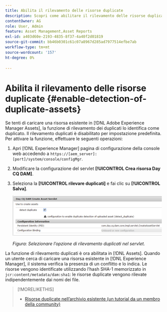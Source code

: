 ```yaml
---
title: Abilita il rilevamento delle risorse duplicate
description: Scopri come abilitare il rilevamento delle risorse duplicate in Experience Manager.
contentOwner: AG
role: User, Admin
feature: Asset Management,Asset Reports
exl-id: a403d60e-2193-4835-8f37-4a40f2d01819
source-git-commit: bb46b0301c61c07a8967d285ad7977514efbe7ab
workflow-type: tm+mt
source-wordcount: '157'
ht-degree: 0%

---
```


# Abilita il rilevamento delle risorse duplicate {#enable-detection-of-duplicate-assets}

Se tenti di caricare una risorsa esistente in [!DNL Adobe Experience Manager Assets], la funzione di rilevamento dei duplicati lo identifica come duplicato. Il rilevamento duplicati è disabilitato per impostazione predefinita. Per attivare la funzione, effettuare le seguenti operazioni:

1. Apri [!DNL Experience Manager] pagina di configurazione della console web accedendo a `https://[aem_server]:[port]/system/console/configMgr`.
1. Modificare la configurazione del servlet **[!UICONTROL Crea risorsa Day CQ DAM]**.
1. Seleziona la **[!UICONTROL rilevare duplicati]** e fai clic su **[!UICONTROL Salva]**.

   ![Seleziona l’opzione di rilevamento duplicati nel servlet](assets/chlimage_1-377.png)

   *Figura: Selezionare l’opzione di rilevamento duplicati nel servlet.*

La funzione di rilevamento duplicati è ora abilitata in [!DNL Assets]. Quando un utente cerca di caricare una risorsa esistente in [!DNL Experience Manager], il sistema verifica la presenza di un conflitto e lo indica. Le risorse vengono identificate utilizzando l’hash SHA-1 memorizzato in `jcr:content/metadata/dam:sha1`: le risorse duplicate vengono rilevate indipendentemente dai nomi dei file.

>[!MORELIKETHIS]
>
>* [Risorse duplicate nell’archivio esistente (un tutorial da un membro della community)](https://experience-aem.blogspot.com/2019/06/aem-65-find-duplicate-assets-binaries-in-existing-repository.html)

